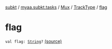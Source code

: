 [subkt](../../../index.md) / [myaa.subkt.tasks](../../index.md) / [Mux](../index.md) / [TrackType](index.md) / [flag](./flag.md)

# flag

`val flag: `[`String`](https://kotlinlang.org/api/latest/jvm/stdlib/kotlin/-string/index.html)`?` [(source)](https://github.com/Myaamori/SubKt/blob/0.1.9/src/main/kotlin/myaa/subkt/tasks/muxtask.kt#L99)